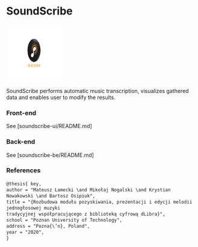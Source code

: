 # SoundScribe

<img src="soundscribe-ui/static/logo2.png" width="150" height="150">

SoundScribe performs automatic music transcription, visualizes gathered data and enables user to modify the results.

### Front-end
See [soundscribe-ui/README.md]

### Back-end
See [soundscribe-be/README.md]

### References
~~~
@thesis{ key,
author = "Mateusz Lamecki \and Mikołaj Nogalski \and Krystian Nowakowski \and Bartosz Osipiuk",
title = "{Rozbudowa modułu pozyskiwania, prezentacji i edycji melodii jednogłosowej muzyki
tradycyjnej współpracującego z biblioteką cyfrową dLibra}",
school = "Poznan University of Technology",
address = "Pozna{\’n}, Poland",
year = "2020",
}
~~~